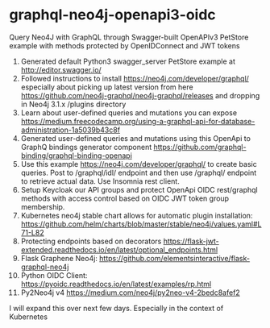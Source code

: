 # graphql-neo4j-openapi3-oidc
Query Neo4J with GraphQL through Swagger-built OpenAPIv3 PetStore example with methods protected by OpenIDConnect and JWT tokens

1. Generated default Python3 swagger_server PetStore example at http://editor.swagger.io/
2. Followed instructions to install https://neo4j.com/developer/graphql/ especially about picking up latest version from here https://github.com/neo4j-graphql/neo4j-graphql/releases and dropping in Neo4j 3.1.x /plugins directory
3. Learn about user-defined queries and mutations you can expose https://medium.freecodecamp.org/using-a-graphql-api-for-database-administration-1a5039b43c8f
4. Generated user-defined queries and mutations using this OpenApi to GraphQ bindings generator component https://github.com/graphql-binding/graphql-binding-openapi 
5. Use this example https://neo4j.com/developer/graphql/ to create basic queries. Post to /graphql/idl/ endpoint and then use /graphql/ endpoint to retrieve actual data. Use Insomnia rest client.
6. Setup Keycloak our API groups and protect OpenApi OIDC rest/graphql methods with access control based on OIDC JWT token group membership.
7. Kubernetes neo4j stable chart allows for automatic plugin installation: https://github.com/helm/charts/blob/master/stable/neo4j/values.yaml#L71-L82
8. Protecting endpoints based on decorators https://flask-jwt-extended.readthedocs.io/en/latest/optional_endpoints.html
9. Flask Graphene Neo4j: https://github.com/elementsinteractive/flask-graphql-neo4j
10. Python OIDC Client: https://pyoidc.readthedocs.io/en/latest/examples/rp.html
11. Py2Neo4j v4 https://medium.com/neo4j/py2neo-v4-2bedc8afef2

I will expand this over next few days. Especially in the context of Kubernetes 
